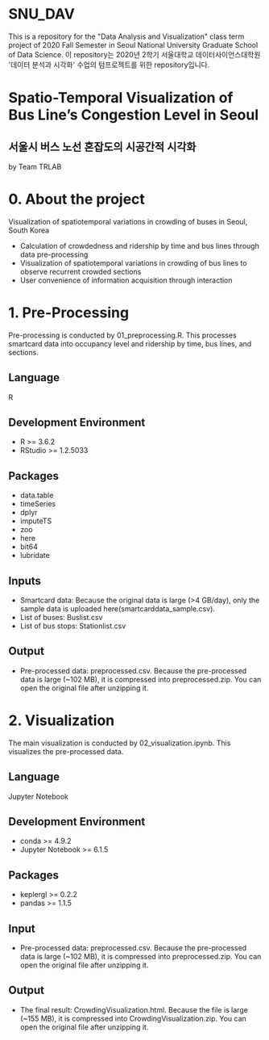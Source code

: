 # SNU_DAV
This is a repository for the "Data Analysis and Visualization" class term project of 2020 Fall Semester in Seoul National University Graduate School of Data Science.
이 repository는 2020년 2학기 서울대학교 데이터사이언스대학원 '데이터 분석과 시각화' 수업의 텀프로젝트를 위한 repository입니다.

# Spatio-Temporal Visualization of Bus Line’s Congestion Level in Seoul
## 서울시 버스 노선 혼잡도의 시공간적 시각화
by Team TRLAB

# 0. About the project
Visualization of spatiotemporal variations in crowding of buses in Seoul, South Korea
- Calculation of crowdedness and ridership by time and bus lines through data pre-processing
- Visualization of spatiotemporal variations in crowding of bus lines to observe recurrent crowded sections
- User convenience of information acquisition through interaction

# 1. Pre-Processing
Pre-processing is conducted by 01_preprocessing.R. This processes smartcard data into occupancy level and ridership by time, bus lines, and sections.

## Language
R

## Development Environment
- R >= 3.6.2
- RStudio >= 1.2.5033

## Packages
 - data.table
 - timeSeries
 - dplyr
 - imputeTS
 - zoo
 - here
 - bit64
 - lubridate

## Inputs
 - Smartcard data: Because the original data is large (>4 GB/day), only the sample data is uploaded here(smartcarddata_sample.csv).
 - List of buses: Buslist.csv
 - List of bus stops: Stationlist.csv
 
## Output
 - Pre-processed data: preprocessed.csv. Because the pre-processed data is large (~102 MB), it is compressed into preprocessed.zip. You can open the original file after unzipping it.

# 2. Visualization
The main visualization is conducted by 02_visualization.ipynb. This visualizes the pre-processed data.

## Language
Jupyter Notebook

## Development Environment
- conda >= 4.9.2
- Jupyter Notebook >= 6.1.5

## Packages
- keplergl >= 0.2.2
- pandas >= 1.1.5

## Input
 - Pre-processed data: preprocessed.csv. Because the pre-processed data is large (~102 MB), it is compressed into preprocessed.zip. You can open the original file after unzipping it.
 
## Output
 - The final result: CrowdingVisualization.html. Because the file is large (~155 MB), it is compressed into CrowdingVisualization.zip. You can open the original file after unzipping it.
